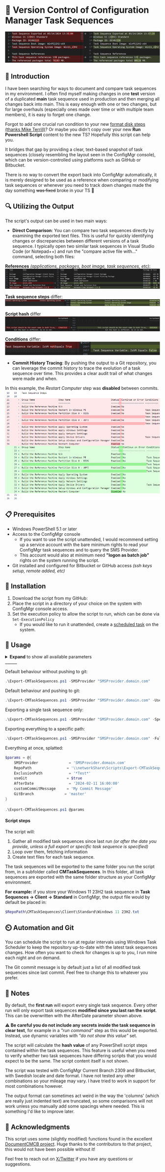 # 📜 Version Control of Configuration Manager Task Sequences
![Header](../assets/header.png)

## 🌟 Introduction

I have been searching for ways to document and compare task sequences in my environment. I often find myself making changes in one **test** version of a duplicated **main** task sequence used in production and then merging all changes back into main. This is easy enough with one or two changes, but for large overhauls (especially ones made over time or with multiple team members), it is easy to forget one change. 

Forgot to add one crucial run condition to your new [format disk steps (thanks Mike Terrill)](https://2pintsoftware.com/news/details/format-and-partition-disk---a-reusable-ts-module)? Or maybe you didn't copy over your new **Run Powershell Script** content to the new TS? Hopefully this script can help you.

It bridges that gap by providing a clear, text-based snapshot of task sequences (closely resembling the layout seen in the ConfigMgr console), which can be version-controlled using platforms such as GitHub or Bitbucket.

There is no way to convert the export back into ConfigMgr automatically, it is merely designed to be used as a reference when comparing or modifying task sequences or whenever you need to track down changes made the day something ~~was fixed~~ broke in your TS 🙂

## 🔍 Utilizing the Output

The script's output can be used in two main ways:

- **Direct Comparison**: You can compare two task sequences directly by examining the exported text files. This is useful for quickly identifying changes or discrepancies between different versions of a task sequence. I typically open two similar task sequences in Visual Studio Code (or Notepad++) and run the "compare active file with..." command, selecting both files:

**References** *(applications, packages, boot image, task sequences, etc)*:
![Refrences](../assets/references.png)


**Task sequence steps** differ:
![TS Steps](../assets/TSSteps.png)


**Script hash** differ
![Script Hash](../assets/scripthash.png)

**Conditions** differ:
![Conditions](../assets/conditions.png)

- **Commit History Tracing**: By pushing the output to a Git repository, you can leverage the commit history to trace the evolution of a task sequence over time. This provides a clear audit trail of what changes were made and when.

In this example, the *Restart Computer* step was **disabled** between commits.
![Commit History](../assets/CommitHistory.png)

## 📋 Prerequisites

- Windows PowerShell 5.1 or later
- Access to the ConfigMgr console
    - If you want to use the script unattended, I would recommend setting up a service account with the bare minimum rights to read your ConfigMgr task sequences and to query the SMS Provider. 
    - This account would also at minimum need **"logon as batch job"** rights on the system running the script.
- Git installed and configured for Bitbucket or GitHub access *(ssh keys setup, remote added, etc)*

## 💾 Installation

1. Download the script from my GitHub: 
2. Place the script in a directory of your choice on the system with ConfigMgr console access.
3. Set the execution policy to allow the script to run, which can be done via `Set-ExecutionPolicy`
    * If you would like to run it unattended, create a [scheduled task](https://lazyadmin.nl/powershell/how-to-create-a-powershell-scheduled-task/) on the system.

## 🚀 Usage
<details>
<summary><b>Expand</b> to show all available parameters</summary>

- **SMSProvider**: The mandatory parameter for the SMS provider's fully qualified domain name (FQDN). It is necessary for accessing task sequence data in ConfigMgr.
- **RepoPath**: An optional string parameter representing the local path to your Git repository. By default, it is set to the directory from where the script is executed.
- **OutputPath**: This optional string parameter determines the output directory for the exported task sequences. It defaults to a folder joined with `RepoPath` as its child path and named `CMTaskSequences`.
- **ExclusionPath**: This parameter can either be a single string or an array of strings separated by commas. It allows you to exclude certain task sequences from export based on the paths where they are found within ConfigMgr. Exclusions can include wildcards (*) for more flexible exclusion criteria.
- **FullExport**: This is a switch parameter that enables or disables the full export of all task sequences. When set, it ignores any previous export dates and exports every task sequence found in ConfigMgr.
- **SpecificTaskSequence**: Another switch parameter that allows you to export a specific task sequence rather than using the "last run" date for determining which task sequences should be exported. This overrides the `FullExport` and `AfterDate` parameters when set.
- **AfterDate**: This optional DateTime parameter lets you specify a specific date after which any modifications made to the task sequences will be exported. The default value is the current date minus seven days, and it allows you to override the "last run" date functionality for more control over what gets exported.
- **UseGit**: This switch parameter determines whether to push the changes to a Git repository after the task sequences have been exported. By default, it is set to false.
- **CustomCommitMessage**: A string parameter that sets the commit message for the Git repository when the `UseGit` flag is set to true. If you don't specify a custom commit message, it will automatically generate one with a list of all task sequences exported in this run.
- **GitBranch**: This optional string parameter specifies the branch within your Git repository where the changes should be pushed. By default, it is set to 'main'.
</details>
______

Default behaviour without pushing to git:

```Powershell
.\Export-CMTaskSequences.ps1 -SMSProvider "SMSProvider.domain.com"
```

Default behaviour and pushing to git:

```powershell
.\Export-CMTaskSequences.ps1 -SMSProvider "SMSProvider.domain.com" -UseGit
```

Exporting a single task sequence only:
```powershell
.\Export-CMTaskSequences.ps1 -SMSProvider "SMSProvider.domain.com" -SpecificTaskSequence "Windows 10 (23H2)"
```
Exporting everything to a specific path:
```powershell
.\Export-CMTaskSequences.ps1 -SMSProvider "SMSProvider.domain.com" -FullExport -OutputPath "C:\ConfigMgrTools\CMTaskSequences"
```
Everything at once, splatted:
```powershell
$params = @{
    SMSProvider              = 'SMSProvider.domain.com'
    RepoPath                = '\\networkShare\Scripts\Export-CMTaskSequences'
    ExclusionPath            = '*Test*'
    useGit                  = $true
    AfterDate                = '2024-02-11 16:00:00'
    customCommitMessage     = 'My Commit Message'
    GitBranch              = 'master'
}

.\Export-CMTaskSequences.ps1 @params
```

#### Script steps
The script will:
1. Gather all modified task sequences since last run *(or after the date you provide, unless a full export or specific task sequence is specified)*
2. Loop over them, fetching information 
3. Create text files for each task sequence. 

The task sequences will be exported to the same folder you run the script from, in a subfolder called **CMTaskSequences**. In this folder, all task sequences are exported with the same folder structure as your ConfigMgr environment. 

**For example:** if you store your Windows 11 23H2 task sequence in **Task Sequences -> Client -> Standard** in ConfigMgr, the output file would by default be placed in:

```powershell
$RepoPath\CMTaskSequences\Client\Standard\Windows 11 23H2.txt
```

## ⏲️ Automation and Git
You can schedule the script to run at regular intervals using Windows Task Scheduler to keep the repository up-to-date with the latest task sequences changes. How often you want to check for changes is up to you, I run mine each night and on demand. 

The Git commit message is by default just a list of all modified task sequences since last commit. Feel free to change this to whatever you prefer.

## 💬 Notes
By default, the **first run** will export every single task sequence. Every other run will only export task sequences **modified since you last ran the script**. This can be overwritten with the AfterDate parameter shown above.

⚠️ **Be careful you do not include any secrets inside the task sequence in clear text**, for example in a *"run command"* step as this would be exported. Instead, use dynamic variables with *"do not show this value"* set. 

The script will calculate the **hash value** of any PowerShell script steps contained within the task sequences. This feature is useful when you need to verify whether two task sequences have differing scripts that you would expect to be the same. The script content itself is not shown.

The script was tested with ConfigMgr Current Branch 2309 and Bitbucket, with Swedish locale and date format. I have not tested any other combinations so your mileage may vary. I have tried to work in support for most combinations however.

The output format can sometimes act weird in the way the 'columns' (which are really just indented text) are truncated, so some comparisons will not work unless you manually add some spacings where needed. This is something I'd like to improve later.

## 👏 Acknowledgments
This script uses some (slightly modified) functions found in the excellent [DocumentCMCB project](https://github.com/paulwetter/DocumentConfigMgrCB). Huge thanks to the contributors to that project, this would not have been possible without it!

Feel free to reach out on [X/Twitter](https://twitter.com/roenlond) if you have any questions or suggestions.